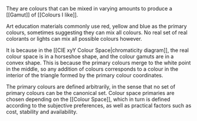 They are colours that can be mixed in varying amounts to produce a [[Gamut]] of [[Colours I like]].

Art education materials commonly use red, yellow and blue as the primary colours, sometimes suggesting they can mix all colours. No real set of real colorants or lights can mix all possible colours however.

It is because in the [[CIE xyY Colour Space|chromaticity diagram]], the real colour space is in a horseshoe shape, and the colour gamuts are in a convex shape. This is because the primary colours merge to the white point in the middle, so any addition of colours corresponds to a colour in the interior of the triangle formed by the primary colour coordinates.

The primary colours are defined arbitrarily, in the sense that no set of primary colours can be the canonical set. Colour space primaries are chosen depending on the [[Colour Space]], which in turn is defined according to the subjective preferences, as well as practical factors such as cost, stability and availability.